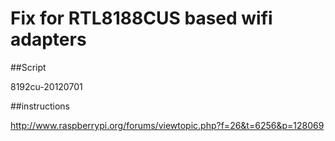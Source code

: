 # Fix for  RTL8188CUS based wifi adapters

##Script

8192cu-20120701

##instructions
 
http://www.raspberrypi.org/forums/viewtopic.php?f=26&t=6256&p=128069